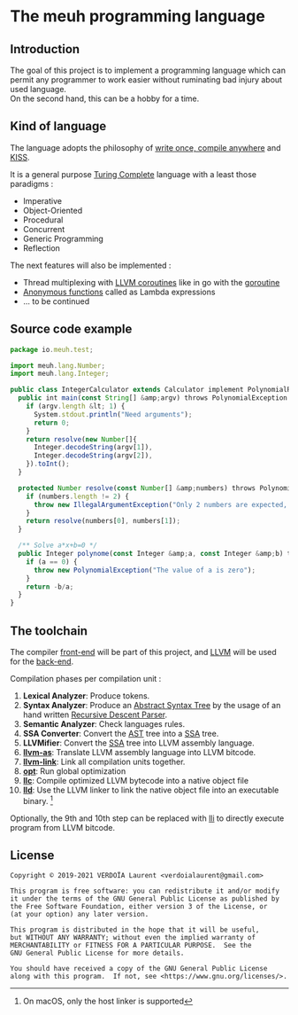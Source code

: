 # The meuh programming language

## Introduction
The goal of this project is to implement a programming language which can permit any
programmer to work easier without ruminating bad injury about used language.  
On the second hand, this can be a hobby for a time.

## Kind of language

The language adopts the philosophy of [write once, compile anywhere][woca]
and [KISS][kiss].

It is a general purpose [Turing Complete][Turing] language with a least those paradigms :

- Imperative
- Object-Oriented
- Procedural
- Concurrent
- Generic Programming
- Reflection

The next features will also be implemented :

- Thread multiplexing with [LLVM coroutines][coroutines] like in go with the [goroutine][goroutine]
- [Anonymous functions][lambda] called as Lambda expressions
- ... to be continued

## Source code example

```javascript
package io.meuh.test;

import meuh.lang.Number;
import meuh.lang.Integer;

public class IntegerCalculator extends Calculator implement PolynomialResolver {
  public int main(const String[] &amp;argv) throws PolynomialException {
    if (argv.length &lt; 1) {
      System.stdout.println("Need arguments");
      return 0;
    }
    return resolve(new Number[]{
      Integer.decodeString(argv[1]),
      Integer.decodeString(argv[2]),
    }).toInt();
  }

  protected Number resolve(const Number[] &amp;numbers) throws PolynomialException {
    if (numbers.length != 2) {
      throw new IllegalArgumentException("Only 2 numbers are expected, not: " + numbers.length);
    }
    return resolve(numbers[0], numbers[1]);
  }

  /** Solve a*x+b=0 */
  public Integer polynome(const Integer &amp;a, const Integer &amp;b) throws PolynomialException {
    if (a == 0) {
      throw new PolynomialException("The value of a is zero");
    }
    return -b/a;
  }
}
```

## The toolchain

The compiler [front-end][front-end] will be part of this project, and [LLVM][llvm]
will be used for the [back-end][back-end].

Compilation phases per compilation unit :

1. **Lexical Analyzer**: Produce tokens.
2. **Syntax Analyzer**: Produce an [Abstract Syntax Tree][ast] by the usage of an hand written [Recursive Descent Parser][rdp].
3. **Semantic Analyzer**: Check languages rules.
4. **SSA Converter**: Convert the [AST][ast] tree into a [SSA][ssa] tree.
5. **LLVMifier**: Convert the [SSA][ssa] tree into LLVM assembly language.
6. **[llvm-as][llvm-as]**: Translate LLVM assembly language into LLVM bitcode.
7. **[llvm-link][llvm-link]**: Link all compilation units together.
8. **[opt][opt]**: Run global optimization
9. **[llc][llc]**: Compile optimized LLVM bytecode into a native object file
10. **[lld][lld]**: Use the LLVM linker to link the native object file into an executable binary. [^1]

Optionally, the 9th and 10th step can be replaced with [lli][lli] to directly execute program from LLVM bitcode.

## License

```plain
Copyright © 2019-2021 VERDOÏA Laurent <verdoialaurent@gmail.com>

This program is free software: you can redistribute it and/or modify
it under the terms of the GNU General Public License as published by
the Free Software Foundation, either version 3 of the License, or
(at your option) any later version.

This program is distributed in the hope that it will be useful,
but WITHOUT ANY WARRANTY; without even the implied warranty of
MERCHANTABILITY or FITNESS FOR A PARTICULAR PURPOSE.  See the
GNU General Public License for more details.

You should have received a copy of the GNU General Public License
along with this program.  If not, see <https://www.gnu.org/licenses/>.
```

[^1]: On macOS, only the host linker is supported

[ast]: https://en.wikipedia.org/wiki/Abstract_syntax_tree
[back-end]: https://en.wikipedia.org/wiki/Compiler#Back_end
[coroutines]: http://llvm.org/docs/Coroutines.html
[front-end]: https://en.wikipedia.org/wiki/Compiler#Front_end
[goroutine]: https://golang.org/doc/effective_go.html#goroutines
[kiss]: https://en.wikipedia.org/wiki/KISS_principle
[lambda]: https://en.wikipedia.org/wiki/Anonymous_function
[llc]: https://llvm.org/docs/CommandGuide/llc.html
[lld]: https://lld.llvm.org/
[llvm]: https://llvm.org/
[lli]: https://llvm.org/docs/CommandGuide/lli.html
[llvm-as]: https://llvm.org/docs/CommandGuide/llvm-as.html
[llvm-link]: https://llvm.org/docs/CommandGuide/llvm-link.html
[opt]: https://llvm.org/docs/CommandGuide/opt.html
[rdp]: https://en.wikipedia.org/wiki/Recursive_descent_parser
[ssa]: https://en.wikipedia.org/wiki/Static_single_assignment_form
[Turing]: https://en.wikipedia.org/wiki/Turing_completeness
[woca]: https://en.wikipedia.org/wiki/Write_once,_compile_anywhere
